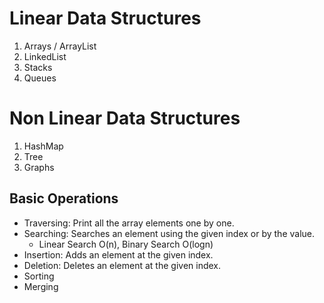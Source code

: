 # Linear Data Structures
1. Arrays / ArrayList
2. LinkedList
3. Stacks
4. Queues

# Non Linear Data Structures
1. HashMap
2. Tree
3. Graphs


## Basic Operations

- Traversing: Print all the array elements one by one.  
- Searching: Searches an element using the given index or by the value.  
    - Linear Search O(n), Binary Search O(logn)
- Insertion: Adds an element at the given index.  
- Deletion: Deletes an element at the given index.  
- Sorting  
- Merging  

